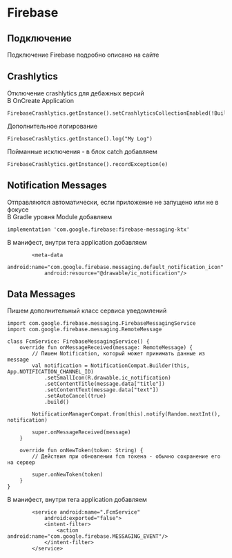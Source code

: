 # Firebase
## Подключение
Подключение Firebase подробно описано на сайте
## Crashlytics
Отключение crashlytics для дебажных версий    
В OnCreate Application
```
FirebaseCrashlytics.getInstance().setCrashlyticsCollectionEnabled(!BuildConfig.DEBUG)
```
Дополнительное логирование
```
FirebaseCrashlytics.getInstance().log("My Log")
```
Пойманные исключения - в блок catch добавляем
```
FirebaseCrashlytics.getInstance().recordException(e)
```
## Notification Messages
Отправляются автоматически, если приложение не запущено или не в фокусе     
В Gradle уровня Module добавляем
```
implementation 'com.google.firebase:firebase-messaging-ktx'
```
В манифест, внутри тега application добавляем
```
        <meta-data
            android:name="com.google.firebase.messaging.default_notification_icon"
            android:resource="@drawable/ic_notification"/>
```
## Data Messages
Пишем дополнительный класс сервиса уведомлений
```
import com.google.firebase.messaging.FirebaseMessagingService
import com.google.firebase.messaging.RemoteMessage

class FcmService: FirebaseMessagingService() {
    override fun onMessageReceived(message: RemoteMessage) {
        // Пишем Notification, который может принимать данные из message
        val notification = NotificationCompat.Builder(this, App.NOTIFICATION_CHANNEL_ID)
            .setSmallIcon(R.drawable.ic_notification)
            .setContentTitle(message.data["title"])
            .setContentText(message.data["text"])
            .setAutoCancel(true)
            .build()

        NotificationManagerCompat.from(this).notify(Random.nextInt(), notification)

        super.onMessageReceived(message)
    }

    override fun onNewToken(token: String) {
        // Действия при обновлении fcm токена - обычно сохранение его на сервер

        super.onNewToken(token)
    }
}
```
В манифест, внутри тега application добавляем
```
        <service android:name=".FcmService"
            android:exported="false">
            <intent-filter>
                <action android:name="com.google.firebase.MESSAGING_EVENT"/>
            </intent-filter>
        </service>
```
